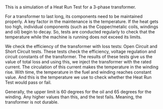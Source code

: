 This is a simulation of a Heat Run Test for a 3-phase transformer. 

For a transformer to last long, its components need to be maintained properly. A key factor in the maintenance is the temperature. If the heat gets too high, individual components (such as the Copper/metalic coils, windings and oil) begin to decay. So, tests are conducted regularly to check that the temperature while the machine is running does not exceed its limits. 

We check the efficiency of the transformer with loss tests: Open Circuit and Short Circuit tests. These tests check the efficiency, voltage regulation and circuit constants of the transformer. The results of these tests give us the value of total loss and using this, we inject the transformer with the rated current. The circulation of this current makes the temperature in the winding rise. With time, the temperature in the fuel and winding reaches constant value. And this is the temperature we use to check whether the Heat Run Test would pass or fail. 

Generally, the upper limit is 60 degrees for the oil and 65 degrees for the winding. Any higher values than this, and the test fails. Meaning, the transformer is not durable.